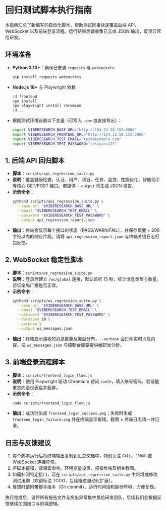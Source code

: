 # 回归测试脚本执行指南

本指南汇总了新编写的自动化脚本，帮助测试同事快速覆盖后端 API、WebSocket 以及前端登录流程。运行结束后请收集日志或 JSON 输出，反馈异常给研发。

## 环境准备
- **Python 3.10+**：确保已安装 `requests` 与 `websockets`
  ```bash
  pip install requests websockets
  ```
- **Node.js 18+** 与 Playwright 依赖
  ```bash
  cd frontend
  npm install
  npx playwright install chromium
  cd ..
  ```
- 根据测试环境设置以下变量（可写入 `.env` 或直接导出）：
  ```bash
  export VIBERESEARCH_BASE_URL="http://154.12.50.153:8000"
  export VIBERESEARCH_FRONTEND_URL="http://154.12.50.153:3000"
  export VIBERESEARCH_TEST_EMAIL="test@example.com"
  export VIBERESEARCH_TEST_PASSWORD="testpass123"
  ```

## 1. 后端 API 回归脚本
- **脚本**：`scripts/api_regression_suite.py`
- **说明**：覆盖健康检查、认证、用户、项目、任务、监控、性能优化、智能助手等核心 GET/POST 接口。若提供 `--output` 将生成 JSON 报告。
- **示例命令**：
  ```bash
  python3 scripts/api_regression_suite.py \
    --base-url "$VIBERESEARCH_BASE_URL" \
    --email "$VIBERESEARCH_TEST_EMAIL" \
    --password "$VIBERESEARCH_TEST_PASSWORD" \
    --output api_regression_report.json
  ```
- **输出**：终端会显示每个接口的状态（PASS/WARN/FAIL），并保存概要 + 200 字符以内的响应片段。请将 `api_regression_report.json` 与终端关键日志打包反馈。

## 2. WebSocket 稳定性脚本
- **脚本**：`scripts/ws_regression_suite.py`
- **说明**：登录后建立 `/ws/global` 连接，默认监听 15 秒，统计消息类型与数量，验证全局广播是否正常。
- **示例命令**：
  ```bash
  python3 scripts/ws_regression_suite.py \
    --base-url "$VIBERESEARCH_BASE_URL" \
    --email "$VIBERESEARCH_TEST_EMAIL" \
    --password "$VIBERESEARCH_TEST_PASSWORD" \
    --duration 20 \
    --verbose \
    --output ws_messages.json
  ```
- **输出**：终端显示接收的消息数量及类型分布，`--verbose` 会打印实时消息内容。把 `ws_messages.json` 与控制台摘要提供给研发分析。

## 3. 前端登录流程脚本
- **脚本**：`scripts/frontend_login_flow.js`
- **说明**：使用 Playwright 驱动 Chromium 访问 `/auth`，填入账号密码，验证能重定向至仪表盘并截屏。
- **示例命令**：
  ```bash
  node scripts/frontend_login_flow.js
  ```
- **输出**：成功时生成 `frontend_login_success.png`；失败时生成 `frontend_login_failure.png` 并在终端显示报错。截图 + 终端日志请一并记录。

## 日志与反馈建议
1. 每个脚本运行后将终端输出复制到汇总文档中，特别关注 `FAIL`、`ERROR` 或 WebSocket 连接异常。
2. 若脚本报错，请保留命令、环境变量设置、报错堆栈及相关截图。
3. 如需补测特定接口，可在 `scripts/api_regression_suite.py` 中新增或修改测试用例（欢迎标注 TODO，后续跟进自动化扩展）。
4. 反馈时请附带脚本版本（Git commit）、运行时间段和目标环境，方便复现。

执行完成后，请将所有报告文件与突出异常集中发给研发团队，后续我们会根据反馈继续加固接口与前端逻辑。


